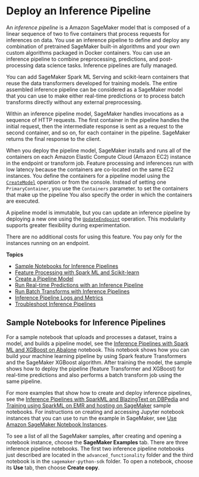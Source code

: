 # Deploy an Inference Pipeline<a name="inference-pipelines"></a>

An *inference pipeline* is a Amazon SageMaker model that is composed of a linear sequence of two to five containers that process requests for inferences on data\. You use an inference pipeline to define and deploy any combination of pretrained SageMaker built\-in algorithms and your own custom algorithms packaged in Docker containers\. You can use an inference pipeline to combine preprocessing, predictions, and post\-processing data science tasks\. Inference pipelines are fully managed\.

You can add SageMaker Spark ML Serving and scikit\-learn containers that reuse the data transformers developed for training models\. The entire assembled inference pipeline can be considered as a SageMaker model that you can use to make either real\-time predictions or to process batch transforms directly without any external preprocessing\. 

Within an inference pipeline model, SageMaker handles invocations as a sequence of HTTP requests\. The first container in the pipeline handles the initial request, then the intermediate response is sent as a request to the second container, and so on, for each container in the pipeline\. SageMaker returns the final response to the client\. 

When you deploy the pipeline model, SageMaker installs and runs all of the containers on each Amazon Elastic Compute Cloud \(Amazon EC2\) instance in the endpoint or transform job\. Feature processing and inferences run with low latency because the containers are co\-located on the same EC2 instances\. You define the containers for a pipeline model using the [ `CreateModel`](https://docs.aws.amazon.com/sagemaker/latest/APIReference/API_CreateModel.html) operation or from the console\. Instead of setting one `PrimaryContainer`, you use the  `Containers` parameter\. to set the containers that make up the pipeline You also specify the order in which the containers are executed\. 

A pipeline model is immutable, but you can update an inference pipeline by deploying a new one using the [ `UpdateEndpoint`](https://docs.aws.amazon.com/sagemaker/latest/APIReference/API_UpdateEndpoint.html) operation\. This modularity supports greater flexibility during experimentation\. 

There are no additional costs for using this feature\. You pay only for the instances running on an endpoint\.

**Topics**
+ [Sample Notebooks for Inference Pipelines](#inference-pipeline-sample-notebooks)
+ [Feature Processing with Spark ML and Scikit\-learn](inference-pipeline-mleap-scikit-learn-containers.md)
+ [Create a Pipeline Model](inference-pipeline-create-console.md)
+ [Run Real\-time Predictions with an Inference Pipeline](inference-pipeline-real-time.md)
+ [Run Batch Transforms with Inference Pipelines](inference-pipeline-batch.md)
+ [Inference Pipeline Logs and Metrics](inference-pipeline-logs-metrics.md)
+ [Troubleshoot Inference Pipelines](inference-pipeline-troubleshoot.md)

## Sample Notebooks for Inference Pipelines<a name="inference-pipeline-sample-notebooks"></a>

For a sample notebook that uploads and processes a dataset, trains a model, and builds a pipeline model, see the [Inference Pipelines with Spark ML and XGBoost on Abalone](https://github.com/awslabs/amazon-sagemaker-examples/tree/master/advanced_functionality/inference_pipeline_sparkml_xgboost_abalone) notebook\. This notebook shows how you can build your machine learning pipeline by using Spark feature Transformers and the SageMaker XGBoost algorithm\. After training the model, the sample shows how to deploy the pipeline \(feature Transformer and XGBoost\) for real\-time predictions and also performs a batch transform job using the same pipeline\. 

For more examples that show how to create and deploy inference pipelines, see the [Inference Pipelines with SparkML and BlazingText on DBPedia](https://github.com/awslabs/amazon-sagemaker-examples/tree/master/advanced_functionality/inference_pipeline_sparkml_blazingtext_dbpedia) and [Training using SparkML on EMR and hosting on SageMaker](https://github.com/awslabs/amazon-sagemaker-examples/tree/master/sagemaker-python-sdk/sparkml_serving_emr_mleap_abalone) sample notebooks\. For instructions on creating and accessing Jupyter notebook instances that you can use to run the example in SageMaker, see [Use Amazon SageMaker Notebook Instances](nbi.md)\. 

To see a list of all the SageMaker samples, after creating and opening a notebook instance, choose the **SageMaker Examples** tab\. There are three inference pipeline notebooks\. The first two inference pipeline notebooks just described are located in the `advanced_functionality` folder and the third notebook is in the `sagemaker-python-sdk` folder\. To open a notebook, choose its **Use** tab, then choose **Create copy**\.